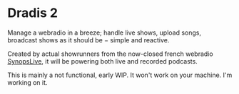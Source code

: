 Dradis 2
========

Manage a webradio in a breeze; handle live shows, upload songs, broadcast shows as it should be − simple and
reactive.

Created by actual showrunners from the now-closed french webradio [SynopsLive](http://www.synopslive.net/),
it will be powering both live and recorded podcasts.

This is mainly a not functional, early WIP. It won't work on your machine. I'm working on it.
